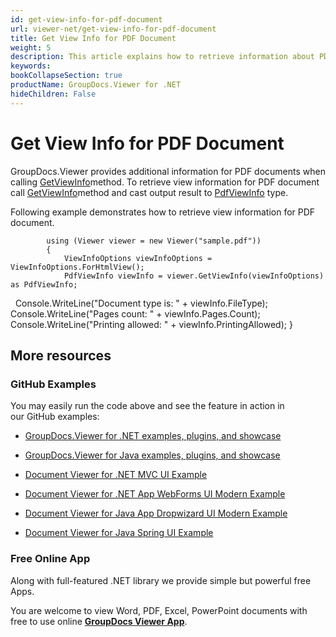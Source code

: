 ```yaml
---
id: get-view-info-for-pdf-document
url: viewer-net/get-view-info-for-pdf-document
title: Get View Info for PDF Document
weight: 5
description: This article explains how to retrieve information about PDF Documents with GroupDocs.Viewer within your .NET applications.
keywords: 
bookCollapseSection: true
productName: GroupDocs.Viewer for .NET
hideChildren: False
---
```


# Get View Info for PDF Document

GroupDocs.Viewer provides additional information for PDF documents when calling [GetViewInfo](https://apireference.groupdocs.com/net/viewer/groupdocs.viewer/viewer/methods/getviewinfo)method. To retrieve view information for PDF document call [GetViewInfo](https://apireference.groupdocs.com/net/viewer/groupdocs.viewer/viewer/methods/getviewinfo)method and cast output result to [PdfViewInfo](https://apireference.groupdocs.com/net/viewer/groupdocs.viewer.results/pdfviewinfo) type.

Following example demonstrates how to retrieve view information for PDF document.

            using (Viewer viewer = new Viewer("sample.pdf"))
            {
                ViewInfoOptions viewInfoOptions = ViewInfoOptions.ForHtmlView();
                PdfViewInfo viewInfo = viewer.GetViewInfo(viewInfoOptions) as PdfViewInfo;
 
                Console.WriteLine("Document type is: " + viewInfo.FileType);
                Console.WriteLine("Pages count: " + viewInfo.Pages.Count);
                Console.WriteLine("Printing allowed: " + viewInfo.PrintingAllowed);
            }
      

## More resources

### GitHub Examples

You may easily run the code above and see the feature in action in our GitHub examples:

*   [GroupDocs.Viewer for .NET examples, plugins, and showcase](https://github.com/groupdocs-viewer/GroupDocs.Viewer-for-.NET)
    
*   [GroupDocs.Viewer for Java examples, plugins, and showcase](https://github.com/groupdocs-viewer/GroupDocs.Viewer-for-Java)
    
*   [Document Viewer for .NET MVC UI Example](https://github.com/groupdocs-viewer/GroupDocs.Viewer-for-.NET-MVC) 
    
*   [Document Viewer for .NET App WebForms UI Modern Example](https://github.com/groupdocs-viewer/GroupDocs.Viewer-for-.NET-WebForms)
    
*   [Document Viewer for Java App Dropwizard UI Modern Example](https://github.com/groupdocs-viewer/GroupDocs.Viewer-for-Java-Dropwizard)
    
*   [Document Viewer for Java Spring UI Example](https://github.com/groupdocs-viewer/GroupDocs.Viewer-for-Java-Spring)
    

### Free Online App

Along with full-featured .NET library we provide simple but powerful free Apps.

You are welcome to view Word, PDF, Excel, PowerPoint documents with free to use online **[GroupDocs Viewer App](https://products.groupdocs.app/viewer)**.
